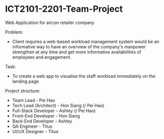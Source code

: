 # ICT2101-2201-Team-Project


Web Application for aircon retailer company

Problem:
- Client requires a web-based workload management system would be an informative way to have an overview of the company's manpower strengthen at any time
and get more informative availabilities of employees and engagement.

Task:
- To create a web app to visualise the staff workload immediately on the landing page

Project structure:
- Team Lead - Pei Hao
- Tech Lead (Architect) - Hon Siang (/ Pei Hao)
- Full-Stack Developer - Ashley (/ Pei Hao)
- Front-End Developer - Hon Siang
- Back-End Developer - Ashley
- QA Engineer - Titus
- UI/UX Designer - Titus
